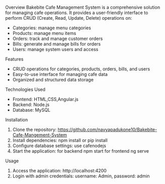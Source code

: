 Overview
Bakebite Cafe Management System is a comprehensive solution for managing cafe operations. It provides a user-friendly interface to perform CRUD (Create, Read, Update, Delete) operations on:
- Categories: manage menu categories
- Products: manage menu items
- Orders: track and manage customer orders
- Bills: generate and manage bills for orders
- Users: manage system users and access

Features
- CRUD operations for categories, products, orders, bills, and users
- Easy-to-use interface for managing cafe data
- Organized and structured data storage

Technologies Used
- Frontend: HTML,CSS,Angular.js
- Backend: Node.js
- Database: MySQL

Installation
1. Clone the repository: https://github.com/navyapadukone10/Bakebite-Cafe-Mangement-System
2. Install dependencies:  npm install or pip install
3. Configure database settings: use cafenodejs
4. Start the application: for backend npm start
                          for frontend ng serve

Usage
1. Access the application:  http://localhost:4200
2. Login with admin credentials: username: Admin, password: admin


